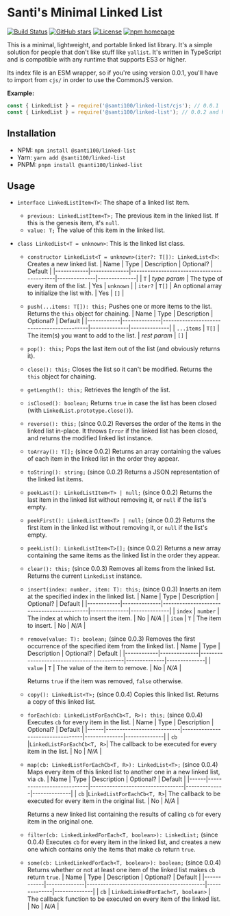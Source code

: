 # Santi's Minimal Linked List

[![Build Status](https://github.com/santi100a/linked-list/actions/workflows/main.yml/badge.svg)](https://github.com/santi100a/linked-list/actions)
[![GitHub stars](https://img.shields.io/github/stars/santi100a/linked-list.svg)](https://github.com/santi100a/linked-list)
[![License](https://img.shields.io/github/license/santi100a/linked-list.svg)](https://github.com/santi100a/linked-list)
[![npm homepage](https://img.shields.io/npm/v/@santi100%2flinked-list.svg)](https://www.npmjs.com/package/@santi100%2flinked-list)

This is a minimal, lightweight, and portable linked list library. It's a simple solution for people that don't like stuff like `yallist`.
It's written in TypeScript and is compatible with any runtime that supports ES3 or higher.

Its index file is an ESM wrapper, so if you're using version 0.0.1, you'll have to import
from `cjs/` in order to use the CommonJS version.

**Example:**

```javascript
const { LinkedList } = require('@santi100/linked-list/cjs'); // 0.0.1
const { LinkedList } = require('@santi100/linked-list'); // 0.0.2 and higher
```

## Installation

- NPM:  `npm install @santi100/linked-list`
- Yarn: `yarn add @santi100/linked-list`
- PNPM: `pnpm install @santi100/linked-list`

## Usage

- `interface LinkedListItem<T>`: The shape of a linked list item.
  - `previous: LinkedListItem<T>;` The previous item in the linked list. If this is the genesis item,
  it's `null`.
  - `value: T;` The value of this item in the linked list.

- `class LinkedList<T = unknown>`: This is the linked list class.
  - `constructor LinkedList<T = unknown>(iter?: T[]): LinkedList<T>`:
      Creates a new linked list.
      |    Name    |     Type     |             Description                   |  Optional?   |   Default    |
      |------------|--------------|-------------------------------------------|--------------|--------------|
      |    `T`     | *type param* | The type of every item of the list.       |     Yes      |   `unknown`  |
      | `iter?`    | `T[]`        | An optional array to initialize the list with.  | Yes    |    `[]`      |

  - `push(...items: T[]): this;` Pushes one or more items to the list.
     Returns the `this` object for chaining.
     |    Name    |     Type     |             Description                   |  Optional?   |   Default    |
     |------------|--------------|-------------------------------------------|--------------|--------------|
     | `...items` | `T[]`        | The item(s) you want to add to the list.  | *rest param* |   `[]`       |

  - `pop(): this;` Pops the last item out of the list (and obviously returns it).
  - `close(): this;` Closes the list so it can't be modified.
    Returns the `this` object for chaining.
  - `getLength(): this;` Retrieves the length of the list.
  - `isClosed(): boolean;` Returns `true` in case the list has been closed
    (with `LinkedList.prototype.close()`).
  - `reverse(): this;` (since 0.0.2) Reverses the order of the items in the linked list in-place.
    It throws `Error` if the linked list has been closed, and returns the modified
    linked list instance.
  - `toArray(): T[];` (since 0.0.2) Returns an array containing the values of each item in the
    linked list in the order they appear.
  - `toString(): string;` (since 0.0.2) Returns a JSON representation of the linked list items.
  - `peekLast(): LinkedListItem<T> | null;` (since 0.0.2)
     Returns the last item in the linked list without removing it, or `null` if the list's empty.
  - `peekFirst(): LinkedListItem<T> | null;` (since 0.0.2)
     Returns the first item in the linked list without removing it, or `null` if the list's empty.
  - `peekList(): LinkedListItem<T>[];` (since 0.0.2)
     Returns a new array containing the same items as the linked list in the order they appear.

  - `clear(): this;` (since 0.0.3)
     Removes all items from the linked list. Returns the current `LinkedList` instance.
  - `insert(index: number, item: T): this;` (since 0.0.3)
     Inserts an item at the specified index in the linked list.
     |    Name    |     Type     |             Description                   |  Optional?   |   Default    |
     |------------|--------------|-------------------------------------------|--------------|--------------|
     | `index`    |   `number`   | The index at which to insert the item.    |      No      |    *N/A*     |
     | `item`     |     `T`      | The item to insert.                       |      No      |    *N/A*     |
  - `remove(value: T): boolean;` (since 0.0.3)
     Removes the first occurrence of the specified item from the linked list.
     |    Name    |     Type     |             Description                   |  Optional?   |   Default    |
     |------------|--------------|-------------------------------------------|--------------|--------------|
     | `value`    |     `T`      | The value of the item to remove.          |      No      |    *N/A*     |

     Returns `true` if the item was removed, `false` otherwise.
  - `copy(): LinkedList<T>;` (since 0.0.4)
    Copies this linked list.
    Returns a copy of this linked list.
  - `forEach(cb: LinkedListForEachCb<T, R>): this;` (since 0.0.4)
    Executes `cb` for every item in the list.
    | Name |     Type                  |           Description            |  Optional?   |   Default    |
    |------|---------------------------|----------------------------------|--------------|--------------|
    | `cb` |`LinkedListForEachCb<T, R>`| The callback to be executed for every item in the list. |      No      |    *N/A*     |
  - `map(cb: LinkedListForEachCb<T, R>): LinkedList<T>;` (since 0.0.4)
    Maps every item of this linked list to another one in a new linked list, via `cb`.
    | Name |     Type                  |           Description            |  Optional?   |   Default    |
    |------|---------------------------|----------------------------------|--------------|--------------|
    | `cb` |`LinkedListForEachCb<T, R>`| The callback to be executed for every item in the original list. |      No      |    *N/A*     |

    Returns a new linked list containing the results of calling `cb` for every item in the original one.
  - `filter(cb: LinkedLinkedForEach<T, boolean>): LinkedList;` (since 0.0.4)
    Executes `cb` for every item in the linked list, and creates a new one which contains
    only the items that make `cb` return `true`.
  - `some(cb: LinkedLinkedForEach<T, boolean>): boolean;` (since 0.0.4)
    Returns whether or not at least one item of the linked list makes `cb` return `true`.
    |    Name    |     Type     |             Description                   |  Optional?   |   Default    |
    |------------|--------------|-------------------------------------------|--------------|--------------|
    | `cb`    |     `LinkedLinkedForEach<T, boolean>`      | The callback function to be executed on every item of the linked list.          |      No      |    *N/A*     |
